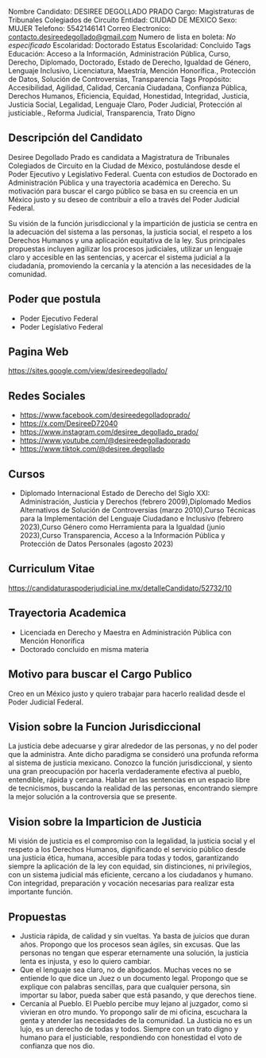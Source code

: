 Nombre Candidato: DESIREE DEGOLLADO PRADO
Cargo: Magistraturas de Tribunales Colegiados de Circuito
Entidad: CIUDAD DE MEXICO
Sexo: MUJER
Telefono: 5542146141
Correo Electronico: contacto.desireedegollado@gmail.com
Numero de lista en boleta: *No especificado*
Escolaridad: Doctorado
Estatus Escolaridad: Concluido
Tags Educación: Acceso a la Información, Administración Pública, Curso, Derecho, Diplomado, Doctorado, Estado de Derecho, Igualdad de Género, Lenguaje Inclusivo, Licenciatura, Maestría, Mención Honorífica., Protección de Datos, Solución de Controversias, Transparencia
Tags Propósito: Accesibilidad, Agilidad, Calidad, Cercanía Ciudadana, Confianza Pública, Derechos Humanos, Eficiencia, Equidad, Honestidad, Integridad, Justicia, Justicia Social, Legalidad, Lenguaje Claro, Poder Judicial, Protección al justiciable., Reforma Judicial, Transparencia, Trato Digno


## Descripción del Candidato 

Desiree Degollado Prado es candidata a Magistratura de Tribunales Colegiados de Circuito en la Ciudad de México, postulándose desde el Poder Ejecutivo y Legislativo Federal. Cuenta con estudios de Doctorado en Administración Pública y una trayectoria académica en Derecho. Su motivación para buscar el cargo público se basa en su creencia en un México justo y su deseo de contribuir a ello a través del Poder Judicial Federal.

Su visión de la función jurisdiccional y la impartición de justicia se centra en la adecuación del sistema a las personas, la justicia social, el respeto a los Derechos Humanos y una aplicación equitativa de la ley. Sus principales propuestas incluyen agilizar los procesos judiciales, utilizar un lenguaje claro y accesible en las sentencias, y acercar el sistema judicial a la ciudadanía, promoviendo la cercanía y la atención a las necesidades de la comunidad.


## Poder que postula

- Poder Ejecutivo Federal
- Poder Legislativo Federal


## Pagina Web

https://sites.google.com/view/desireedegollado/


## Redes Sociales

- https://www.facebook.com/desireedegolladoprado/
- https://x.com/DesireeD72040
- https://www.instagram.com/desiree_degollado_prado/
- https://www.youtube.com/@desireedegolladoprado
- https://www.tiktok.com/@desiree.degollado


## Cursos

- Diplomado Internacional Estado de Derecho del Siglo XXI: Administración, Justicia y Derechos (febrero 2009),Diplomado Medios Alternativos de Solución de Controversias (marzo 2010),Curso Técnicas para la Implementación del Lenguaje Ciudadano e Inclusivo (febrero 2023),Curso Género como Herramienta para la Igualdad (junio 2023),Curso Transparencia, Acceso a la Información Pública y Protección de Datos Personales (agosto 2023)


## Curriculum Vitae

https://candidaturaspoderjudicial.ine.mx/detalleCandidato/52732/10


## Trayectoria Academica

- Licenciada en Derecho y Maestra en Administración Pública con Mención Honorífica
- Doctorado concluido en misma materia


## Motivo para buscar el Cargo Publico

Creo en un México justo y quiero trabajar para hacerlo realidad desde el Poder Judicial Federal.


## Vision sobre la Funcion Jurisdiccional

La justicia debe adecuarse y girar alrededor de las personas, y no del poder que la administra. Ante dicho paradigma se consideró una profunda reforma al sistema de justicia mexicano. Conozco la función jurisdiccional, y siento una gran preocupación por hacerla verdaderamente efectiva al pueblo, entendible, rápida y cercana. Hablar en las sentencias en un espacio libre de tecnicismos, buscando la realidad de las personas, encontrando siempre la mejor solución a la controversia que se presente.


## Vision sobre la Imparticion de Justicia

Mi visión de justicia es el compromiso con la legalidad, la justicia social y el respeto a los Derechos Humanos, dignificando el servicio público desde una justicia ética, humana, accesible para todas y todos, garantizando siempre la aplicación de la ley con equidad, sin distinciones, ni privilegios, con un sistema judicial más eficiente, cercano a los ciudadanos y humano. Con integridad, preparación y vocación necesarias para realizar esta importante función.


## Propuestas

- Justicia rápida, de calidad y sin vueltas. Ya basta de juicios que duran años. Propongo que los procesos sean ágiles, sin excusas. Que las personas no tengan que esperar eternamente una solución, la justicia lenta es injusta, y eso lo quiero cambiar.
- Que el lenguaje sea claro, no de abogados. Muchas veces no se entiende lo que dice un Juez o un documento legal. Propongo que se explique con palabras sencillas, para que cualquier persona, sin importar su labor, pueda saber que está pasando, y que derechos tiene.
- Cercanía al Pueblo. El Pueblo percibe muy lejano al juzgador, como si vivieran en otro mundo. Yo propongo salir de mi oficina, escuchara la genta y atender las necesidades de la comunidad. La Justicia no es un lujo, es un derecho de todas y todos. Siempre con un trato digno y humano para el justiciable, respondiendo con honestidad el voto de confianza que nos dio.

